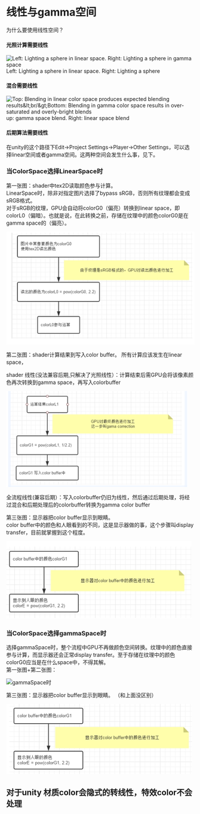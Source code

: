 # 线性与gamma空间

为什么要使用线性空间？

#### 光照计算需要线性

![Left: Lighting a sphere in linear space. Right: Lighting a sphere in gamma space](https://docs.unity3d.com/uploads/Main/LinearRendering-LightingSphereLinearGamma.png)Left: Lighting a sphere in linear space. Right: Lighting a sphere 



#### 混合需要线性

![Top: Blending in linear color space produces expected blending results&amp;lt;br/&amp;gt;Bottom: Blending in gamma color space results in over-saturated and overly-bright blends](https://docs.unity3d.com/uploads/Main/LinearRendering-BlendingLinearGamma.jpg)up: gamma space blend. Right: linear space blend

#### 后期算法需要线性

在unity的这个路径下Edit-&gt;Project Settings-&gt;Player-&gt;Other Settings，可以选择linear空间或者gamma空间。这两种空间会发生什么事，见下。

### 当ColorSpace选择LinearSpace时 <a id="&#x5F53;colorspace&#x9009;&#x62E9;linearspace&#x65F6;"></a>

第一张图：shader中tex2D读取颜色参与计算。   
LinearSpace时，除非对指定图片选择了bypass sRGB，否则所有纹理都会变成sRGB格式。   
对于sRGB的纹理，GPU会自动将colorG0（偏亮）转换到linear space，即colorL0（偏暗）。也就是说，在此转换之前，存储在纹理中的颜色colorG0是在gamma space的（偏亮）。   


![](../.gitbook/assets/image%20%2898%29.png)

第二张图：shader计算结果到写入color buffer。 所有计算应该发生在linear space，

shader 线性\(没法兼容后期,只解决了光照线性）：计算结束后需GPU会将该像素颜色再次转换到gamma space，再写入colorbuffer

![](../.gitbook/assets/image%20%2896%29.png)

全流程线性\(兼容后期）：写入colorbuffer仍旧为线性，然后通过后期处理，将经过混合和后期处理后的colorbuffer转换为gamma color buffer

第三张图：显示器把color buffer显示到眼睛。   
color buffer中的颜色和人眼看到的不同，这是显示器做的事，这个步骤叫display transfer，目前就掌握到这个程度。 

![](../.gitbook/assets/image%20%2897%29.png)

### 当ColorSpace选择gammaSpace时 <a id="&#x5F53;colorspace&#x9009;&#x62E9;gammaspace&#x65F6;"></a>

选择gammaSpace时，整个流程中GPU不再做颜色空间转换。纹理中的颜色直接参与计算，而显示器还会正常display transfer。至于存储在纹理中的颜色colorG0应当是在什么space中，不得其解。   
第一张图+第二张图：   


![gammaSpace&#x65F6;](https://img-blog.csdn.net/20150608234921084)

第三张图：显示器把color buffer显示到眼睛。 （和上面没区别）   


![](../.gitbook/assets/image%20%2899%29.png)

## 对于unity 材质color会隐式的转线性，特效color不会处理 <a id="&#x6700;&#x540E;"></a>

